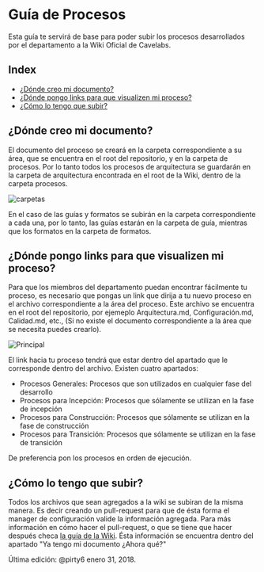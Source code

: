 # Guía de Procesos
Esta guía te servirá de base para poder subir los procesos desarrollados por el departamento a la Wiki Oficial de Cavelabs.

## Index
* [¿Dónde creo mi documento?](#Crear)
* [¿Dónde pongo links para que visualizen mi proceso?](#Link)
* [¿Cómo lo tengo que subir?](#Subir)

<a id="Crear"></a>
## ¿Dónde creo mi documento?
El documento del proceso se creará en la carpeta correspondiente a su área, que se encuentra en el root del repositorio, y en la carpeta de procesos. Por lo tanto todos los procesos de arquitectura se guardarán en la carpeta de arquitectura encontrada en el root de la Wiki, dentro de la carpeta procesos.

![carpetas](https://image.prntscr.com/image/Qz3geLTlTT_wvI7CO19Lhw.png)

En el caso de las guías y formatos se subirán en la carpeta correspondiente a cada una, por lo tanto, las guías estarán en la carpeta de guía, mientras que los formatos en la carpeta de formatos.

<a id="Link"></a>
## ¿Dónde pongo links para que visualizen mi proceso?
Para que los miembros del departamento puedan encontrar fácilmente tu proceso, es necesario que pongas un link que dirija a tu nuevo proceso en el archivo correspondiente a la área del proceso. Este archivo se encuentra en el root del repositorio, por ejemeplo Arquitectura.md, Configuración.md, Calidad.md, etc., (Si no existe el documento correspondiente a la área que se necesita puedes crearlo).

![Principal](https://image.prntscr.com/image/tZPaLcX7Tdm8NrlHnWgyAw.png)

El link hacia tu proceso tendrá que estar dentro del apartado que le corresponde dentro del archivo. Existen cuatro apartados:
* Procesos Generales: Procesos que son utilizados en cualquier fase del desarrollo
* Procesos para Incepción: Procesos que sólamente se utilizan en la fase de incepción
* Procesos para Construcción: Procesos que sólamente se utilizan en la fase de construcción
* Procesos para Transición: Procesos que sólamente se utilizan en la fase de transición

De preferencia pon los procesos en orden de ejecución.

## ¿Cómo lo tengo que subir?
Todos los archivos que sean agregados a la wiki se subiran de la misma manera. Es decir creando un pull-request para que de ésta forma el manager de configuración valide la información agregada. Para más información en cómo hacer el pull-request, o que se tiene que hacer después checa [la guía de la Wiki](https://github.com/CaveLabs-1/Wiki/blob/master/Guia%20Wiki.md). Ésta información se encuentra dentro del apartado "Ya tengo mi documento ¿Ahora qué?"

Última edición: @pirty6 enero 31, 2018.
